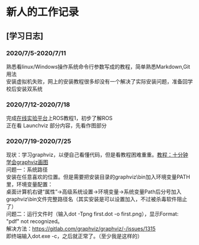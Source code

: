 # 新人的工作记录

## [学习日志]

### 2020/7/5-2020/7/11

  熟悉看linux/Windows操作系统命令行参数写成的教程，简单熟悉Markdown,Git用法  
  安装虚拟机失败，网上的安装教程很多却没有一个解决了实际安装问题，准备回学校后安装双系统  
  
### 2020/7/12-2020/7/18  

  完成[在线实验平台](https://course.educg.net)上ROS教程1，初步了解ROS  
  正在看 Launchviz 部分内容，先看作图部分  
  
### 2020/7/19-2020/7/25

现状：学习graphviz，以便自己看懂代码，但是看教程困难重重。[教程：十分钟学会graphviz画图](https://www.jianshu.com/p/6d9bbbbf38b1)  
问题一：系统路径  
安装在任意喜欢的位置。但是需要把安装目录的graphviz\bin加入环境变量PATH里，环境变量配置：  
桌面计算机右键“属性”→高级系统设置→环境变量→系统变量Path后分号加入graphviz\bin文件完整路径名（其实安装是可以设置加入，不过被杀毒软件阻止了）  
问题二：运行文件时（输入dot -Tpng first.dot -o first.png），显示Format: "pdf" not recognized。  
解决方法：https://gitlab.com/graphviz/graphviz/-/issues/1315  
即终端输入dot.exe -c，之后就正常了。（至少我是这样的）  
   
   
   
   

 

